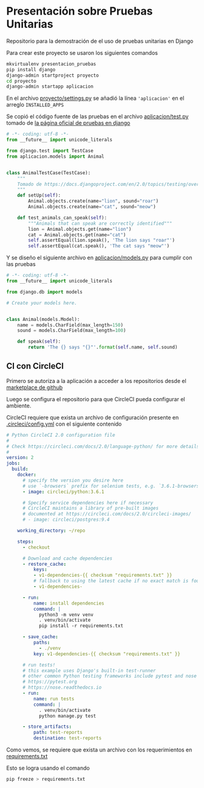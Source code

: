 # Presentación sobre Pruebas Unitarias

Repositorio para la demostración de el uso de pruebas unitarias en Django

Para crear este proyecto se usaron los siguientes comandos

```bash
mkvirtualenv presentacion_pruebas
pip install django
django-admin startproject proyecto
cd proyecto
django-admin startapp aplicacion
```

En el archivo [proyecto/settings.py](proyecto/settings.py) se añadió la línea `'aplicacion'` en el arreglo `INSTALLED_APPS`

Se copió el código fuente de las pruebas en el archivo [aplicacion/test.py](aplicacion/test.py) tomado de [la página oficial de pruebas en django](https://docs.djangoproject.com/en/2.0/topics/testing/overview/)

```python
# -*- coding: utf-8 -*-
from __future__ import unicode_literals

from django.test import TestCase
from aplicacion.models import Animal


class AnimalTestCase(TestCase):
    """
    Tomado de https://docs.djangoproject.com/en/2.0/topics/testing/overview/
    """
    def setUp(self):
        Animal.objects.create(name="lion", sound="roar")
        Animal.objects.create(name="cat", sound="meow")

    def test_animals_can_speak(self):
        """Animals that can speak are correctly identified"""
        lion = Animal.objects.get(name="lion")
        cat = Animal.objects.get(name="cat")
        self.assertEqual(lion.speak(), 'The lion says "roar"')
        self.assertEqual(cat.speak(), 'The cat says "meow"')

```

Y se diseño el siguiente archivo en [aplicacion/models.py](aplicacion/models.py) para
cumplir con las pruebas

```python
# -*- coding: utf-8 -*-
from __future__ import unicode_literals

from django.db import models

# Create your models here.


class Animal(models.Model):
    name = models.CharField(max_length=150)
    sound = models.CharField(max_length=100)

    def speak(self):
        return 'The {} says "{}"'.format(self.name, self.sound)

```


## CI con CircleCI

Primero se autoriza a la aplicación a acceder a los repositorios desde el [marketplace de github](https://github.com/marketplace/circleci)

Luego se configura el repositorio para que CircleCI pueda configurar el ambiente.

CircleCI requiere que exista un archivo de configuración presente en [.circleci/config.yml](.circleci/config.yml) con el siguiente contenido

```yaml
# Python CircleCI 2.0 configuration file
#
# Check https://circleci.com/docs/2.0/language-python/ for more details
#
version: 2
jobs:
  build:
    docker:
      # specify the version you desire here
      # use `-browsers` prefix for selenium tests, e.g. `3.6.1-browsers`
      - image: circleci/python:3.6.1

      # Specify service dependencies here if necessary
      # CircleCI maintains a library of pre-built images
      # documented at https://circleci.com/docs/2.0/circleci-images/
      # - image: circleci/postgres:9.4

    working_directory: ~/repo

    steps:
      - checkout

      # Download and cache dependencies
      - restore_cache:
          keys:
          - v1-dependencies-{{ checksum "requirements.txt" }}
          # fallback to using the latest cache if no exact match is found
          - v1-dependencies-

      - run:
          name: install dependencies
          command: |
            python3 -m venv venv
            . venv/bin/activate
            pip install -r requirements.txt

      - save_cache:
          paths:
            - ./venv
          key: v1-dependencies-{{ checksum "requirements.txt" }}

      # run tests!
      # this example uses Django's built-in test-runner
      # other common Python testing frameworks include pytest and nose
      # https://pytest.org
      # https://nose.readthedocs.io
      - run:
          name: run tests
          command: |
            . venv/bin/activate
            python manage.py test

      - store_artifacts:
          path: test-reports
          destination: test-reports

```

Como vemos, se requiere que exista un archivo con los requerimientos en [requirements.txt](requirements.txt)

Esto se logra usando el comando

```bash
pip freeze > requirements.txt
```

